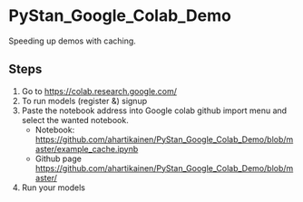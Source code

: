 # PyStan_Google_Colab_Demo
Speeding up demos with caching.

## Steps

1. Go to https://colab.research.google.com/
2. To run models (register &) signup
3. Paste the notebook address into Google colab github import menu and select the wanted notebook.
    - Notebook: https://github.com/ahartikainen/PyStan_Google_Colab_Demo/blob/master/example_cache.ipynb
    - Github page https://github.com/ahartikainen/PyStan_Google_Colab_Demo/blob/master/
4. Run your models
